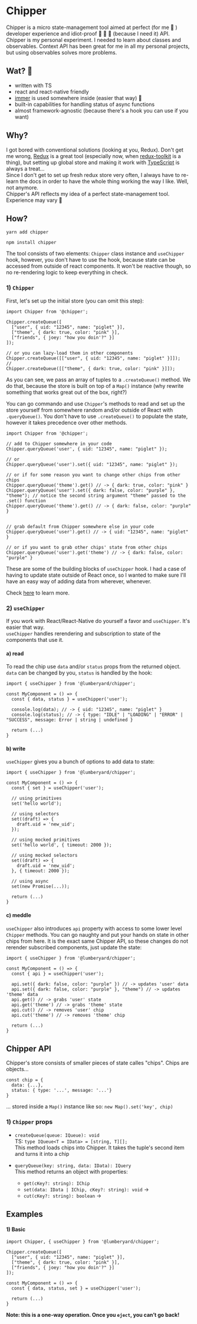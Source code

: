 # Chipper

Chipper is a micro state-management tool aimed at perfect (for me 🤡 ) developer experience and idiot-proof 🙈 🙉 🙊 (because I need it) API.<br>
Chipper is my personal experiment. I needed to learn about classes and observables. Context API has been great for me in all my personal projects, but using observables solves more problems.

## Wat? 🗿

- written with TS
- react and react-native friendly
- [immer](https://immerjs.github.io/immer/docs/introduction) is used somewhere inside (easier that way) 🎉
- built-in capabilities for handling status of async functions
- almost framework-agnostic (because there's a hook you can use if you want)

## Why?

I got bored with conventional solutions (looking at you, Redux). Don't get me wrong, [Redux](https://redux.js.org/) is a great tool (especially now, when [redux-toolkit](https://redux-toolkit.js.org/) is a thing), but setting up global store and making it work with [TypeScript](https://www.typescriptlang.org/) is always a treat...<br>
Since I don't get to set up fresh redux store very often, I always have to re-learn the docs in order to have the whole thing working the way I like. Well, not anymore.<br>
Chipper's API reflects my idea of a perfect state-management tool. Experience may vary 🤷

## How?

```
yarn add chipper

npm install chipper
```

The tool consists of two elements: `Chipper` class instance and `useChipper` hook, however, you don't have to use the hook, because state can be accessed from outside of react components. It won't be reactive though, so no re-rendering logic to keep everything in check.

### 1) `Chipper`

First, let's set up the initial store (you can omit this step):

```
import Chipper from '@chipper';

Chipper.createQueue([
  ["user", { uid: "12345", name: "piglet" }],
  ["theme", { dark: true, color: "pink" }],
  ["friends", { joey: "how you doin'?" }]
]);

// or you can lazy-load them in other components
Chipper.createQueue([["user", { uid: "12345", name: "piglet" }]]);
//
Chipper.createQueue([["theme", { dark: true, color: "pink" }]]);
```

As you can see, we pass an array of tuples to a `.createQueue()` method. We do that, because the store is built on top of a `Map()` instance (why rewrite something that works great out of the box, right?)<br>

You can go commando and use `Chipper`'s methods to read and set up the store yourself from somewhere random and/or outside of React with `.queryQueue()`. You don't have to use `.createQueue()` to populate the state, however it takes precedence over other methods.

```
import Chipper from '@chipper';

// add to Chipper somewhere in your code
Chipper.queryQueue('user', { uid: "12345", name: "piglet" });

// or
Chipper.queryQueue('user').set({ uid: "12345", name: "piglet" });

// or if for some reason you want to change other chips from other chips
Chipper.queryQueue('theme').get() // -> { dark: true, color: "pink" }
Chipper.queryQueue('user').set({ dark: false, color: "purple" }, "theme"); // notice the second string argument "theme" passed to the .set() function
Chipper.queryQueue('theme').get() // -> { dark: false, color: "purple" }


// grab default from Chipper somewhere else in your code
Chipper.queryQueue('user').get() // -> { uid: "12345", name: "piglet" }

// or if you want to grab other chips' state from other chips
Chipper.queryQueue('user').get('theme') // -> { dark: false, color: "purple" }

```

These are some of the building blocks of `useChipper` hook.
I had a case of having to update state outside of React once, so I wanted to make sure I'll have an easy way of adding data from wherever, whenever.

Check [here]() to learn more.

### 2) `useChipper`

If you work with React/React-Native do yourself a favor and `useChipper`. It's easier that way.<br>
`useChipper` handles rerendering and subscription to state of the components that use it.

#### a) read

To read the chip use `data` and/or `status` props from the returned object.
`data` can be changed by you, `status` is handled by the hook:

```
import { useChipper } from '@lumberyard/chipper';

const MyComponent = () => {
  const { data, status } = useChipper('user');

  console.log(data); // -> { uid: "12345", name: "piglet" }
  console.log(status); // -> { type: "IDLE" | "LOADING" | "ERROR" | "SUCCESS", message: Error | string | undefined }

  return (...)
}
```

#### b) write

`useChipper` gives you a bunch of options to add data to state:

```
import { useChipper } from '@lumberyard/chipper';

const MyComponent = () => {
  const { set } = useChipper('user');

  // using primitives
  set('hello world');

  // using selectors
  set((draft) => {
    draft.uid = 'new_uid';
  });

  // using mocked primitives
  set('hello world', { timeout: 2000 });

  // using mocked selectors
  set((draft) => {
    draft.uid = 'new_uid';
  }, { timeout: 2000 });

  // using async
  set(new Promise(...));

  return (...)
}
```

#### c) meddle

`useChipper` also introduces `api` property with access to some lower level `Chipper` methods. You can go naughty and put your hands on state in other chips from here. It is the exact same Chipper API, so these changes do not rerender subscribed components, just update the state:

```
import { useChipper } from '@lumberyard/chipper';

const MyComponent = () => {
  const { api } = useChipper('user');

  api.set({ dark: false, color: "purple" }) // -> updates 'user' data
  api.set({ dark: false, color: "purple" }, "theme") // -> updates 'theme' data
  api.get() // -> grabs 'user' state
  api.get('theme') // -> grabs 'theme' state
  api.cut() // -> removes 'user' chip
  api.cut('theme') // -> removes 'theme' chip

  return (...)
}
```

## Chipper API

Chipper's store consists of smaller pieces of state calles "chips".
Chips are objects...

```
const chip = {
  data: {...},
  status: { type: '...', message: '...'}
}
```

... stored inside a `Map()` instance like so: `new Map().set('key', chip)`

### 1) `Chipper` props

- `createQueue(queue: IQueue): void`<br>
  TS: `type IQueue<T = IData> = [string, T][];`<br>
  This method loads chips into Chipper. It takes the tuple's second item and turns it into a chip

- `queryQueue(key: string, data: IData): IQuery`<br>
  This method returns an object with properties:
  - `get(cKey?: string): IChip`
  - `set(data: IData | IChip, cKey?: string): void` ->
  - `cut(cKey?: string): boolean` ->

## Examples

#### 1) Basic

```
import Chipper, { useChipper } from '@lumberyard/chipper';

Chipper.createQueue([
  ["user", { uid: "12345", name: "piglet" }],
  ["theme", { dark: true, color: "pink" }],
  ["friends", { joey: "how you doin'?" }]
]);

const MyComponent = () => {
  const { data, status, set } = useChipper('user');

  return (...)
}

```

**Note: this is a one-way operation. Once you `eject`, you can’t go back!**

